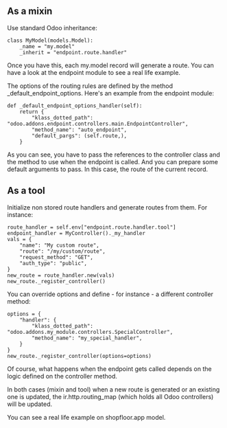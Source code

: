 ## As a mixin

Use standard Odoo inheritance:

    class MyModel(models.Model):
        _name = "my.model"
        _inherit = "endpoint.route.handler"

Once you have this, each my.model record will generate a route. You can
have a look at the endpoint module to see a real life example.

The options of the routing rules are defined by the method
\_default_endpoint_options. Here's an example from the endpoint module:

    def _default_endpoint_options_handler(self):
        return {
            "klass_dotted_path": "odoo.addons.endpoint.controllers.main.EndpointController",
            "method_name": "auto_endpoint",
            "default_pargs": (self.route,),
        }

As you can see, you have to pass the references to the controller class
and the method to use when the endpoint is called. And you can prepare
some default arguments to pass. In this case, the route of the current
record.

## As a tool

Initialize non stored route handlers and generate routes from them. For
instance:

    route_handler = self.env["endpoint.route.handler.tool"]
    endpoint_handler = MyController()._my_handler
    vals = {
        "name": "My custom route",
        "route": "/my/custom/route",
        "request_method": "GET",
        "auth_type": "public",
    }
    new_route = route_handler.new(vals)
    new_route._register_controller()

You can override options and define - for instance - a different
controller method:

    options = {
        "handler": {
            "klass_dotted_path": "odoo.addons.my_module.controllers.SpecialController",
            "method_name": "my_special_handler",
        }
    }
    new_route._register_controller(options=options)

Of course, what happens when the endpoint gets called depends on the
logic defined on the controller method.

In both cases (mixin and tool) when a new route is generated or an
existing one is updated, the ir.http.routing_map (which holds all Odoo
controllers) will be updated.

You can see a real life example on shopfloor.app model.
